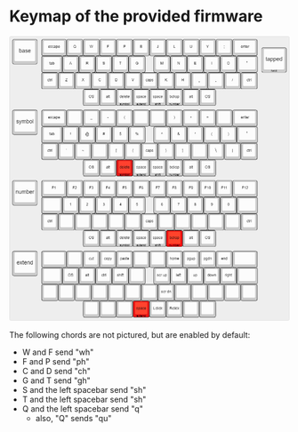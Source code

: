 # Keymap of the provided firmware
![keymap](/images/cheatsheet.PNG)

The following chords are not pictured, but are enabled by default:
- W and F send "wh"
- F and P send "ph"
- C and D send "ch"
- G and T send "gh"
- S and the left spacebar send "sh"
- T and the left spacebar send "sh"
- Q and the left spacebar send "q"
    - also, "Q" sends "qu"
